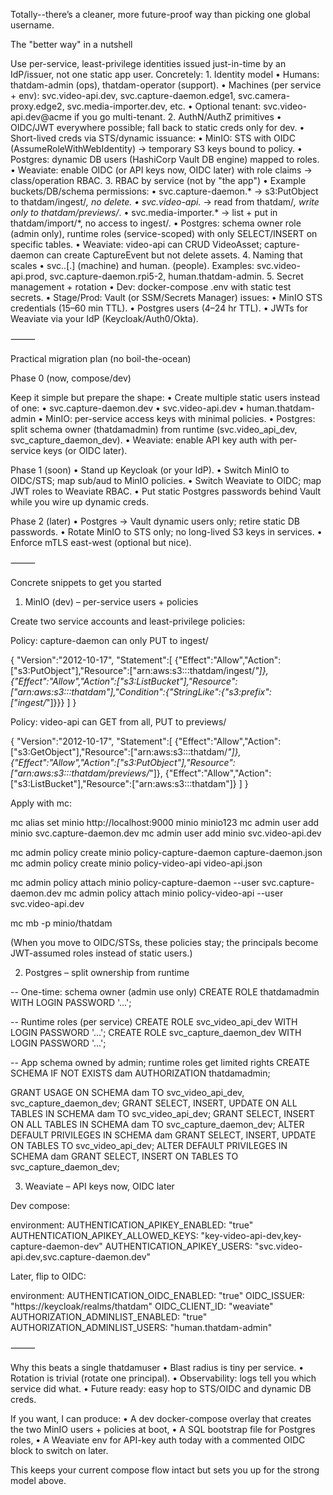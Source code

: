 Totally--there’s a cleaner, more future-proof way than picking one global username.

The "better way" in a nutshell

Use per-service, least-privilege identities issued just-in-time by an IdP/issuer, not one static app user. Concretely:
	1.	Identity model
	•	Humans: thatdam-admin (ops), thatdam-operator (support).
	•	Machines (per service + env):
svc.video-api.dev, svc.capture-daemon.edge1, svc.camera-proxy.edge2, svc.media-importer.dev, etc.
	•	Optional tenant: svc.video-api.dev@acme if you go multi-tenant.
	2.	AuthN/AuthZ primitives
	•	OIDC/JWT everywhere possible; fall back to static creds only for dev.
	•	Short-lived creds via STS/dynamic issuance:
	•	MinIO: STS with OIDC (AssumeRoleWithWebIdentity) → temporary S3 keys bound to policy.
	•	Postgres: dynamic DB users (HashiCorp Vault DB engine) mapped to roles.
	•	Weaviate: enable OIDC (or API keys now, OIDC later) with role claims → class/operation RBAC.
	3.	RBAC by service (not by "the app")
	•	Example buckets/DB/schema permissions:
	•	svc.capture-daemon.* → s3:PutObject to thatdam/ingest/*, no delete.
	•	svc.video-api.* → read from thatdam/*, write only to thatdam/previews/*.
	•	svc.media-importer.* → list + put in thatdam/import/*, no access to ingest/.
	•	Postgres: schema owner role (admin only), runtime roles (service-scoped) with only SELECT/INSERT on specific tables.
	•	Weaviate: video-api can CRUD VideoAsset; capture-daemon can create CaptureEvent but not delete assets.
	4.	Naming that scales
	•	svc.<service>.<env>[.<site>] (machine) and human.<role> (people).
Examples: svc.video-api.prod, svc.capture-daemon.rpi5-2, human.thatdam-admin.
	5.	Secret management + rotation
	•	Dev: docker-compose .env with static test secrets.
	•	Stage/Prod: Vault (or SSM/Secrets Manager) issues:
	•	MinIO STS credentials (15–60 min TTL).
	•	Postgres users (4–24 hr TTL).
	•	JWTs for Weaviate via your IdP (Keycloak/Auth0/Okta).

⸻

Practical migration plan (no boil-the-ocean)

Phase 0 (now, compose/dev)

Keep it simple but prepare the shape:
	•	Create multiple static users instead of one:
	•	svc.capture-daemon.dev
	•	svc.video-api.dev
	•	human.thatdam-admin
	•	MinIO: per-service access keys with minimal policies.
	•	Postgres: split schema owner (thatdamadmin) from runtime (svc.video_api_dev, svc_capture_daemon_dev).
	•	Weaviate: enable API key auth with per-service keys (or OIDC later).

Phase 1 (soon)
	•	Stand up Keycloak (or your IdP).
	•	Switch MinIO to OIDC/STS; map sub/aud to MinIO policies.
	•	Switch Weaviate to OIDC; map JWT roles to Weaviate RBAC.
	•	Put static Postgres passwords behind Vault while you wire up dynamic creds.

Phase 2 (later)
	•	Postgres → Vault dynamic users only; retire static DB passwords.
	•	Rotate MinIO to STS only; no long-lived S3 keys in services.
	•	Enforce mTLS east-west (optional but nice).

⸻

Concrete snippets to get you started

1) MinIO (dev) – per-service users + policies

Create two service accounts and least-privilege policies:

Policy: capture-daemon can only PUT to ingest/

{
  "Version":"2012-10-17",
  "Statement":[
    {"Effect":"Allow","Action":["s3:PutObject"],"Resource":["arn:aws:s3:::thatdam/ingest/*"]},
    {"Effect":"Allow","Action":["s3:ListBucket"],"Resource":["arn:aws:s3:::thatdam"],"Condition":{"StringLike":{"s3:prefix":["ingest/*"]}}}
  ]
}

Policy: video-api can GET from all, PUT to previews/

{
  "Version":"2012-10-17",
  "Statement":[
    {"Effect":"Allow","Action":["s3:GetObject"],"Resource":["arn:aws:s3:::thatdam/*"]},
    {"Effect":"Allow","Action":["s3:PutObject"],"Resource":["arn:aws:s3:::thatdam/previews/*"]},
    {"Effect":"Allow","Action":["s3:ListBucket"],"Resource":["arn:aws:s3:::thatdam"]}
  ]
}

Apply with mc:

mc alias set minio http://localhost:9000 minio minio123
mc admin user add minio svc.capture-daemon.dev <secret1>
mc admin user add minio svc.video-api.dev     <secret2>

mc admin policy create minio policy-capture-daemon capture-daemon.json
mc admin policy create minio policy-video-api     video-api.json

mc admin policy attach minio policy-capture-daemon --user svc.capture-daemon.dev
mc admin policy attach minio policy-video-api     --user svc.video-api.dev

mc mb -p minio/thatdam

(When you move to OIDC/STSs, these policies stay; the principals become JWT-assumed roles instead of static users.)

2) Postgres – split ownership from runtime

-- One-time: schema owner (admin use only)
CREATE ROLE thatdamadmin WITH LOGIN PASSWORD '...';

-- Runtime roles (per service)
CREATE ROLE svc_video_api_dev       WITH LOGIN PASSWORD '...';
CREATE ROLE svc_capture_daemon_dev  WITH LOGIN PASSWORD '...';

-- App schema owned by admin; runtime roles get limited rights
CREATE SCHEMA IF NOT EXISTS dam AUTHORIZATION thatdamadmin;

GRANT USAGE ON SCHEMA dam TO svc_video_api_dev, svc_capture_daemon_dev;
GRANT SELECT, INSERT, UPDATE ON ALL TABLES IN SCHEMA dam TO svc_video_api_dev;
GRANT SELECT, INSERT          ON ALL TABLES IN SCHEMA dam TO svc_capture_daemon_dev;
ALTER DEFAULT PRIVILEGES IN SCHEMA dam GRANT SELECT, INSERT, UPDATE ON TABLES TO svc_video_api_dev;
ALTER DEFAULT PRIVILEGES IN SCHEMA dam GRANT SELECT, INSERT          ON TABLES TO svc_capture_daemon_dev;

3) Weaviate – API keys now, OIDC later

Dev compose:

environment:
  AUTHENTICATION_APIKEY_ENABLED: "true"
  AUTHENTICATION_APIKEY_ALLOWED_KEYS: "key-video-api-dev,key-capture-daemon-dev"
  AUTHENTICATION_APIKEY_USERS: "svc.video-api.dev,svc.capture-daemon.dev"

Later, flip to OIDC:

environment:
  AUTHENTICATION_OIDC_ENABLED: "true"
  OIDC_ISSUER: "https://keycloak/realms/thatdam"
  OIDC_CLIENT_ID: "weaviate"
  AUTHORIZATION_ADMINLIST_ENABLED: "true"
  AUTHORIZATION_ADMINLIST_USERS: "human.thatdam-admin"


⸻

Why this beats a single thatdamuser
	•	Blast radius is tiny per service.
	•	Rotation is trivial (rotate one principal).
	•	Observability: logs tell you which service did what.
	•	Future ready: easy hop to STS/OIDC and dynamic DB creds.

If you want, I can produce:
	•	A dev docker-compose overlay that creates the two MinIO users + policies at boot,
	•	A SQL bootstrap file for Postgres roles,
	•	A Weaviate env for API-key auth today with a commented OIDC block to switch on later.

This keeps your current compose flow intact but sets you up for the strong model above.